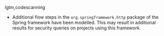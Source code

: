 lgtm,codescanning
* Additional flow steps in the `org.springframework.http` package of the Spring framework have been modelled.
  This may result in additional results for security queries on projects using this framework.
